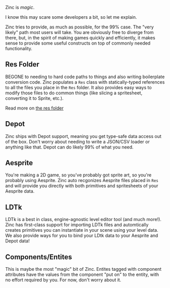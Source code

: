 Zinc is _magic_.

I know this may scare some developers a bit, so let me explain.

Zinc tries to provide, as much as possible, for the 99% case. The "very likely" path most users will take. You are obviously free to diverge from there, but, in the spirit of making games quickly and efficiently, it makes sense to provide some useful constructs on top of commonly needed functionality.

## Res Folder

BEGONE to needing to hard code paths to things and also writing boilerplate conversion code. Zinc populates a `Res` class with statically-typed references to all the files you place in the `Res` folder. It also provides easy ways to modify those files to do common things (like slicing a spritesheet, converting it to Sprite, etc.).

Read more on [the res folder](../concepts/res-folder.md)

## Depot

Zinc ships with Depot support, meaning you get type-safe data access out of the box. Don't worry about needing to write a JSON/CSV loader or anything like that. Depot can do likely 99% of what you need.

## Aesprite

You're making a 2D game, so you've probably got sprite art, so you're probably using Aesprite. Zinc auto recgonizes Aesprite files placed in `Res` and will provide you directly with both primitives and spritesheets of your Aesprite data.

## LDTk

LDTk is a best in class, engine-agnostic level editor tool (and much more!). Zinc has first-class support for importing LDTk files and automtically creates primitives you can instantiate in your scene using your level data. We also provide ways for you to bind your LDtk data to your Aesprite and Depot data!

## Components/Entites

This is maybe the most "magic" bit of Zinc. Entites tagged with component attributes have the values from the component "put on" to the entity, with no effort required by you. For now, don't worry about it.
